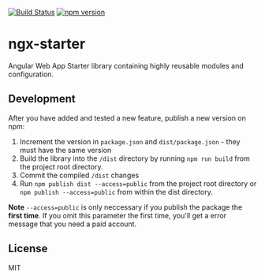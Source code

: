 [![Build Status](https://travis-ci.org/ElderByte-/ngx-starter.svg?branch=master)](https://travis-ci.org/ElderByte-/ngx-starter)
[![npm version](https://badge.fury.io/js/%40elderbyte%2Fngx-starter.svg)](https://badge.fury.io/js/%40elderbyte%2Fngx-starter)

# ngx-starter
Angular Web App Starter library containing highly reusable modules and configuration.



## Development

After you have added and tested a new feature, publish a new version on npm:

1. Increment the version in `package.json` and `dist/package.json` - they must have the same version
2. Build the library into the `/dist` directory by running `npm run build` from the project root directory.
3. Commit the compiled `/dist` changes
4. Run `npm publish dist --access=public` from the project root directory or `npm publish --access=public` from within the dist directory.

**Note** `--access=public` is only neccessary if you publish the package the **first time**. If you omit this parameter the first time, you'll get a error message that you need a paid account.

## License

MIT
